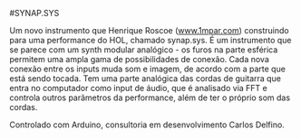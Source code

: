 #SYNAP.SYS

Um novo instrumento que Henrique Roscoe (www.1mpar.com) construindo para uma performance do HOL, chamado synap.sys.  É um instrumento que se parece com um synth modular analógico - os furos na parte esférica permitem uma ampla gama de possibilidades de conexão. Cada nova conexão entre os inputs muda som e imagem, de acordo com a parte que está sendo tocada. Tem uma parte analógica das cordas de guitarra que entra no computador como input de áudio, que é analisado via FFT e controla outros parâmetros da performance, além de ter o próprio som das cordas. 

Controlado com Arduino, consultoria em desenvolvimento Carlos Delfino.
